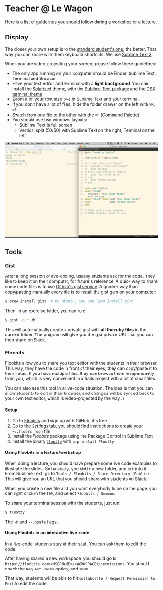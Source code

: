# Teacher @ Le Wagon

Here is a list of guidelines you should follow during a workshop or a lecture.

## Display

The closer your own setup is to the [standard student's one](https://github.com/lewagon/setup),
the better. That way you can share with them keyboard shortcuts. We use [Sublime Text 3](https://github.com/lewagon/setup).

When you are video-projecting your screen, please follow these guidelines:

- The only app running on your computer should be Finder, Sublime Text, Terminal and Browser
- Have your text editor and terminal with a **light background**. You can install the [Solarized](http://ethanschoonover.com/solarized) theme, with the [Sublime Text package](https://github.com/braver/Solarized) and the [OSX terminal theme](https://github.com/tomislav/osx-terminal.app-colors-solarized)
- Zoom a lot your font size (`⌘=`) in Sublime Text and your terminal.
- If you don't have a lot of files, hide the folder drawer on the left with `⌘K, ⌘B`.
- Switch from one file to the other with the `⌘P` (Command Palette)
- You should use two windows layouts:
  - Sublime Text in full screen
  - Vertical split (50/50) with Sublime Text on the right, Terminal on the left

![Split Layout](img/split_layout.png)

## Tools

### Gist

After a long session of live-coding, usually students ask for the code. They like to keep it on their computer, for future's reference. A quick way to share some code files is to use [Github's gist service](http://gist.github.com/). A quicker way than copy/pasting manually every file is to install the [gist](https://github.com/defunkt/gist) gem on your computer:

```bash
$ brew install gist  # On ubuntu, you can `gem install gist`
```

Then, in an exercise folder, you can run:

```bash
$ gist -p *.rb
```

This will automatically create a private gist with **all the ruby files** in the current folder. The program will give you the gist private URL that you can then share on Slack.


### Floobits

Floobits allow you to share you text editor with the students in their browser. This way, they have the code in front of their eyes, they can copy/paste it to their notes. If you have multiple files, they can browse them independently from you, which is very convenient in a Rails project with a lot of small files.

You can also use this tool in a live-code situation. The idea is that you can allow students to edit in their browser, and changes will be synced back to your own text editor, which is video-projected by the way :)

#### Setup

1. Go to [Floobits](https://floobits.com/signup) and sign up with GitHub, it's free
1. Go to the *Settings* tab, you should find instructions to create your `~/.floorc.json` file
1. Install the *Floobits* package using the Package Control in Sublime Text
1. Install the binary [`flootty`](https://github.com/Floobits/flootty) with `pip install Flootty`

#### Using Floobits in a lecture/workshop

When doing a lecture, you should have prepare some live code examples to illustrate the slides. So basically, you `mkdir` a new folder, and `stt` into it. From Sublime Text, go to `Tools / Floobits / Share Directory (Public)`. This will give you an URL that you should share with students on Slack.

When you create a new file and you want everybody to be on the page, you can right click in the file, and select `Floobits / Summon`.

To share your terminal session with the students, just run:

```bash
$ flootty
```

The `-P` and `--unsafe` flags.

#### Using Floobits in an interactive live-code

In a live-code, students stay at their seat. You can ask them to edit the code.

After having shared a new workspace, you should go to `https://floobits.com/<USERNAME>/<WORKSPACE>/permissions`. You should check the `Request Perms` option, and save.

That way, students will be able to hit `Collaborate / Request Permission to Edit` to edit the code.
